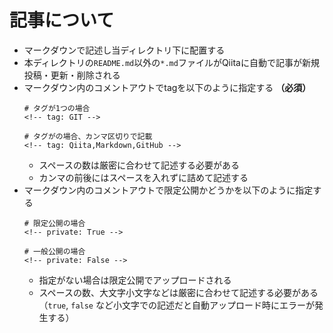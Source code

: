 # 記事について

- マークダウンで記述し当ディレクトリ下に配置する
- 本ディレクトリの`README.md`以外の`*.md`ファイルがQiitaに自動で記事が新規投稿・更新・削除される
- マークダウン内のコメントアウトでtagを以下のように指定する **（必須）**
    ```
    # タグが1つの場合
    <!-- tag: GIT -->

    # タグがの場合、カンマ区切りで記載
    <!-- tag: Qiita,Markdown,GitHub -->
    ```
    - スペースの数は厳密に合わせて記述する必要がある
    - カンマの前後にはスペースを入れずに詰めて記述する
- マークダウン内のコメントアウトで限定公開かどうかを以下のように指定する
    ```
    # 限定公開の場合
    <!-- private: True -->

    # 一般公開の場合
    <!-- private: False -->
    ```
    - 指定がない場合は限定公開でアップロードされる
    - スペースの数、大文字小文字などは厳密に合わせて記述する必要がある（`true`, `false` など小文字での記述だと自動アップロード時にエラーが発生する）
